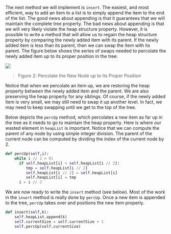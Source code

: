 <!--title={Binary Heap: Insert() and percUp()}-->

<!--badges={Algorithms:15,Python:5}-->

<!--concepts={Binary Search Tree Heap}-->

The next method we will implement is `insert`. The easiest, and most efficient, way to add an item to a list is to simply append the item to the end of the list. The good news about appending is that it guarantees that we will maintain the complete tree property. The bad news about appending is that we will very likely violate the heap structure property. However, it is possible to write a method that will allow us to regain the heap structure property by comparing the newly added item with its parent. If the newly added item is less than its parent, then we can swap the item with its parent. The figure below shows the series of swaps needed to percolate the newly added item up to its proper position in the tree:

![](https://runestone.academy/runestone/books/published/pythonds/_images/percUp.png)

> Figure 2: Percolate the New Node up to Its Proper Position



Notice that when we percolate an item up, we are restoring the heap property between the newly added item and the parent. We are also preserving the heap property for any siblings. Of course, if the newly added item is very small, we may still need to swap it up another level. In fact, we may need to keep swapping until we get to the top of the tree. 

Below depicts the `percUp` method, which percolates a new item as far up in the tree as it needs to go to maintain the heap property. Here is where our wasted element in `heapList` is important. Notice that we can compute the parent of any node by using simple integer division. The parent of the current node can be computed by dividing the index of the current node by 2.

```python
def percUp(self,i):
    while i // 2 > 0:
      if self.heapList[i] < self.heapList[i // 2]:
         tmp = self.heapList[i // 2]
         self.heapList[i // 2] = self.heapList[i]
         self.heapList[i] = tmp
      i = i // 2
```



We are now ready to write the `insert` method (see below). Most of the work in the `insert` method is really done by `percUp`. Once a new item is appended to the tree, `percUp` takes over and positions the new item properly.

```python
def insert(self,k):
    self.heapList.append(k)
    self.currentSize = self.currentSize + 1
    self.percUp(self.currentSize)
```